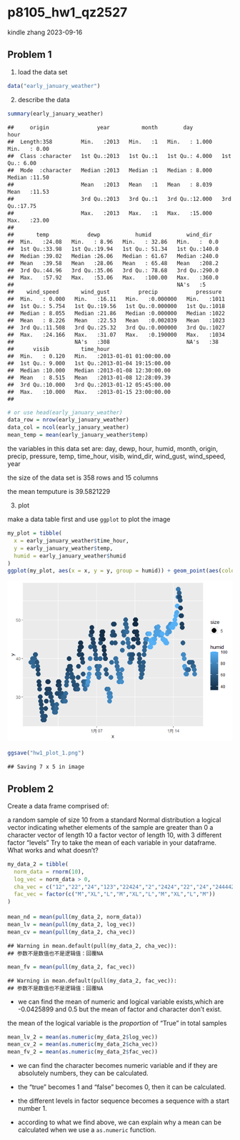p8105_hw1_qz2527
================
kindle zhang
2023-09-16

## Problem 1

1.  load the data set

``` r
data("early_january_weather")
```

2.  describe the data

``` r
summary(early_january_weather)
```

    ##     origin               year          month        day              hour      
    ##  Length:358         Min.   :2013   Min.   :1   Min.   : 1.000   Min.   : 0.00  
    ##  Class :character   1st Qu.:2013   1st Qu.:1   1st Qu.: 4.000   1st Qu.: 6.00  
    ##  Mode  :character   Median :2013   Median :1   Median : 8.000   Median :11.50  
    ##                     Mean   :2013   Mean   :1   Mean   : 8.039   Mean   :11.53  
    ##                     3rd Qu.:2013   3rd Qu.:1   3rd Qu.:12.000   3rd Qu.:17.75  
    ##                     Max.   :2013   Max.   :1   Max.   :15.000   Max.   :23.00  
    ##                                                                                
    ##       temp            dewp           humid           wind_dir    
    ##  Min.   :24.08   Min.   : 8.96   Min.   : 32.86   Min.   :  0.0  
    ##  1st Qu.:33.98   1st Qu.:19.94   1st Qu.: 51.34   1st Qu.:140.0  
    ##  Median :39.02   Median :26.06   Median : 61.67   Median :240.0  
    ##  Mean   :39.58   Mean   :28.06   Mean   : 65.48   Mean   :208.2  
    ##  3rd Qu.:44.96   3rd Qu.:35.06   3rd Qu.: 78.68   3rd Qu.:290.0  
    ##  Max.   :57.92   Max.   :53.06   Max.   :100.00   Max.   :360.0  
    ##                                                   NA's   :5      
    ##    wind_speed       wind_gust         precip            pressure   
    ##  Min.   : 0.000   Min.   :16.11   Min.   :0.000000   Min.   :1011  
    ##  1st Qu.: 5.754   1st Qu.:19.56   1st Qu.:0.000000   1st Qu.:1018  
    ##  Median : 8.055   Median :21.86   Median :0.000000   Median :1022  
    ##  Mean   : 8.226   Mean   :22.53   Mean   :0.002039   Mean   :1023  
    ##  3rd Qu.:11.508   3rd Qu.:25.32   3rd Qu.:0.000000   3rd Qu.:1027  
    ##  Max.   :24.166   Max.   :31.07   Max.   :0.190000   Max.   :1034  
    ##                   NA's   :308                        NA's   :38    
    ##      visib          time_hour                     
    ##  Min.   : 0.120   Min.   :2013-01-01 01:00:00.00  
    ##  1st Qu.: 9.000   1st Qu.:2013-01-04 19:15:00.00  
    ##  Median :10.000   Median :2013-01-08 12:30:00.00  
    ##  Mean   : 8.515   Mean   :2013-01-08 12:28:09.39  
    ##  3rd Qu.:10.000   3rd Qu.:2013-01-12 05:45:00.00  
    ##  Max.   :10.000   Max.   :2013-01-15 23:00:00.00  
    ## 

``` r
# or use head(early_january_weather)
data_row = nrow(early_january_weather)
data_col = ncol(early_january_weather)
mean_temp = mean(early_january_weather$temp)
```

the variables in this data set are: day, dewp, hour, humid, month,
origin, precip, pressure, temp, time_hour, visib, wind_dir, wind_gust,
wind_speed, year

the size of the data set is 358 rows and 15 columns

the mean temputure is 39.5821229

3.  plot

make a data table first and use `ggplot` to plot the image

``` r
my_plot = tibble(
  x = early_january_weather$time_hour,
  y = early_january_weather$temp,
  humid = early_january_weather$humid
)
ggplot(my_plot, aes(x = x, y = y, group = humid)) + geom_point(aes(color = humid, size = 5))
```

![](p8105_hw1_qz2527_files/figure-gfm/plot%20scatter-1.png)<!-- -->

``` r
ggsave("hw1_plot_1.png")
```

    ## Saving 7 x 5 in image

## Problem 2

Create a data frame comprised of:

a random sample of size 10 from a standard Normal distribution a logical
vector indicating whether elements of the sample are greater than 0 a
character vector of length 10 a factor vector of length 10, with 3
different factor “levels” Try to take the mean of each variable in your
dataframe. What works and what doesn’t?

``` r
my_data_2 = tibble(
  norm_data = rnorm(10),
  log_vec = norm_data > 0,
  cha_vec = c("12","22","24","123","22424","2","2424","22","24","244442"),
  fac_vec = factor(c("M","XL","L","M","XL","L","M","XL","L","M")) 
)

mean_nd = mean(pull(my_data_2, norm_data))
mean_lv = mean(pull(my_data_2, log_vec))
mean_cv = mean(pull(my_data_2, cha_vec))
```

    ## Warning in mean.default(pull(my_data_2, cha_vec)):
    ## 参数不是数值也不是逻辑值：回覆NA

``` r
mean_fv = mean(pull(my_data_2, fac_vec))
```

    ## Warning in mean.default(pull(my_data_2, fac_vec)):
    ## 参数不是数值也不是逻辑值：回覆NA

- we can find the mean of numeric and logical variable exists,which are
  -0.0425899 and 0.5 but the mean of factor and character don’t exist.

the mean of the logical variable is the *proportion* of “True” in total
samples

``` r
mean_lv_2 = mean(as.numeric(my_data_2$log_vec))
mean_cv_2 = mean(as.numeric(my_data_2$cha_vec))
mean_fv_2 = mean(as.numeric(my_data_2$fac_vec))
```

- we can find the character becomes numeric variable and if they are
  absolutely numbers, they can be calculated.

- the “true” becomes 1 and “false” becomes 0, then it can be calculated.

- the different levels in factor sequence becomes a sequence with a
  start number 1.

- according to what we find above, we can explain why a mean can be
  calculated when we use a `as.numeric` function.
